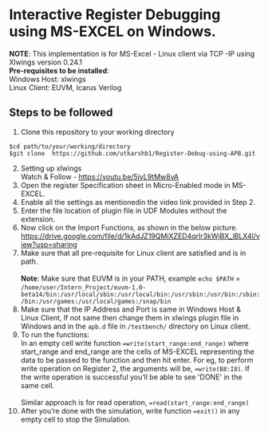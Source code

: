 # Interactive Register Debugging using MS-EXCEL on Windows.
**NOTE**: This implementation is for MS-Excel - Linux client via TCP -IP using Xlwings version 0.24.1 <br/>
**Pre-requisites to be installed**: <br> Windows Host: xlwings<br>
Linux Client: EUVM, Icarus Verilog
## Steps to be followed
1. Clone this repository to your working directory
```
$cd path/to/your/working/directory 
$git clone  https://github.com/utkarshb1/Register-Debug-using-APB.git
```
2. Setting up xlwings <br/>Watch & Follow - https://youtu.be/5iyL9tMw8vA
3. Open the register Specification sheet in Micro-Enabled mode in MS-EXCEL.
4. Enable all the settings as mentionedin the video link provided in Step 2.
5. Enter the file location of plugin file in UDF Modules without the extension.
6. Now click on the Import Functions, as shown in the below picture. <br/>https://drive.google.com/file/d/1kAdJZ19QMiXZED4qrIr3kWjBX_lBLX4l/view?usp=sharing
7. Make sure that all pre-requisite for Linux client are satisfied and is in path. <br/> <br/>**Note**: Make sure that EUVM is in your PATH, example `echo $PATH` = `/home/user/Intern_Project/euvm-1.0-beta14/bin:/usr/local/sbin:/usr/local/bin:/usr/sbin:/usr/bin:/sbin:/bin:/usr/games:/usr/local/games:/snap/bin`
8. Make sure that the IP Address and Port is same in Windows Host & Linux Client, If not same then change them in xlwings plugin file in Windows and in the `apb.d` file in `/testbench/` directory on Linux client.
9. To run the functions: <br/>
  In an empty cell write function `=write(start_range:end_range)` where start_range and end_range are the cells of MS-EXCEL representing the data to be passed to the function and then hit enter. For eg, to perform write operation on Register 2, the arguments will be, `=write(B8:I8)`. If the write operation is successful you’ll be able to see 'DONE' in the same cell.<br/><br/>
  Similar approach is for read operation, `=read(start_range:end_range)`<br/>
10. After you’re done with the simulation, write function `=exit()` in any empty cell to stop the Simulation.
